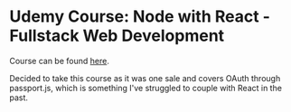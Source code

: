 # Udemy Course: Node with React - Fullstack Web Development
Course can be found [here](https://www.udemy.com/course/node-with-react-fullstack-web-development/).

Decided to take this course as it was one sale and covers OAuth through passport.js, which is something I've struggled to couple with React in the past.
